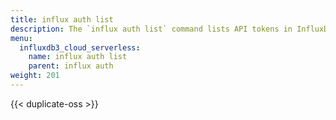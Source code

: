 ```yaml
---
title: influx auth list
description: The `influx auth list` command lists API tokens in InfluxDB.
menu:
  influxdb3_cloud_serverless:
    name: influx auth list
    parent: influx auth
weight: 201
---
```


{{< duplicate-oss >}}
